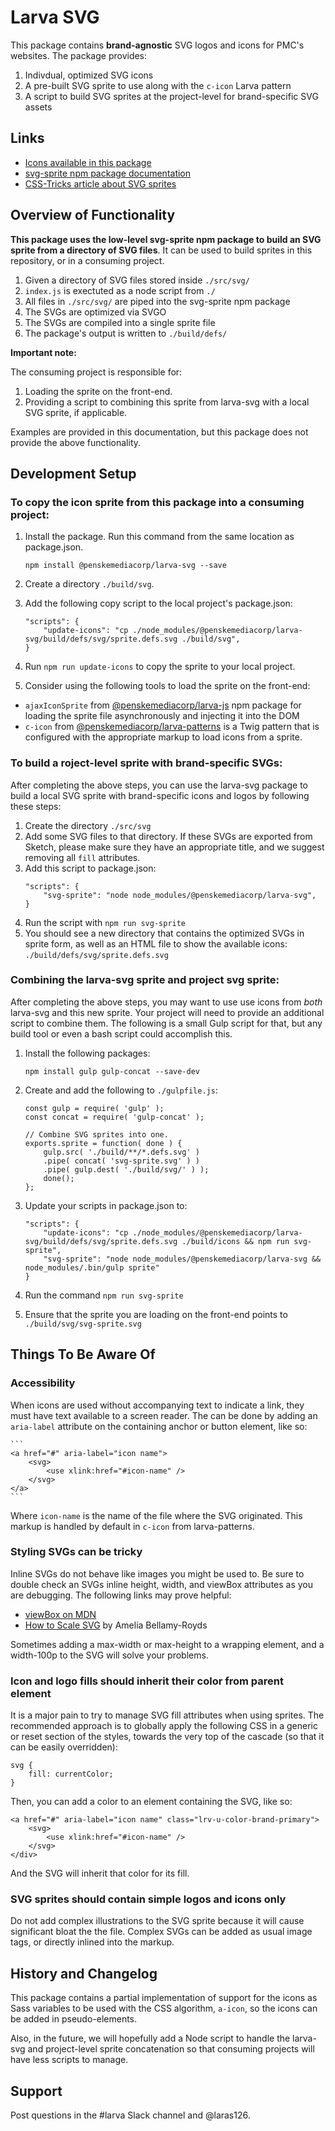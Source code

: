 # Larva SVG

This package contains **brand-agnostic** SVG logos and icons for PMC's websites. The package provides: 

1. Indivdual, optimized SVG icons
1. A pre-built SVG sprite to use along with the `c-icon` Larva pattern
1. A script to build SVG sprites at the project-level for brand-specific SVG assets

## Links

* [Icons available in this package](https://penske-media-corp.github.io/pmc-larva/packages/larva-svg/build/defs/sprite.defs.html)
* [svg-sprite npm package documentation](https://github.com/jkphl/svg-sprite)
* [CSS-Tricks article about SVG sprites](https://css-tricks.com/svg-sprites-use-better-icon-fonts/)

## Overview of Functionality

**This package uses the low-level svg-sprite npm package to build an SVG sprite from a directory of SVG files**. It can be used to build sprites in this repository, or in a consuming project. 

1. Given a directory of SVG files stored inside `./src/svg/`
2. `index.js` is exectuted as a node script from `./`
3. All files in `./src/svg/` are piped into the svg-sprite npm package
4. The SVGs are optimized via SVGO
5. The SVGs are compiled into a single sprite file
6. The package's output is written to `./build/defs/`

**Important note:**

The consuming project is responsible for: 

1. Loading the sprite on the front-end.
2. Providing a script to combining this sprite from larva-svg with a local SVG sprite, if applicable.

Examples are provided in this documentation, but this package does not provide the above functionality.

## Development Setup

### To copy the icon sprite from this package into a consuming project:

1. Install the package. Run this command from the same location as package.json.
	```language:bash
	npm install @penskemediacorp/larva-svg --save
	```

2. Create a directory `./build/svg`.

3. Add the following copy script to the local project's package.json:

	```language:json
	"scripts": {
		"update-icons": "cp ./node_modules/@penskemediacorp/larva-svg/build/defs/svg/sprite.defs.svg ./build/svg",
	}
	```

4. Run `npm run update-icons` to copy the sprite to your local project.

5. Consider using the following tools to load the sprite on the front-end: 
- `ajaxIconSprite` from [@penskemediacorp/larva-js](https://www.npmjs.com/package/@penskemediacorp/larva-js) npm package for loading the sprite file asynchronously and injecting it into the DOM
- `c-icon` from [@penskemediacorp/larva-patterns](https://www.npmjs.com/package/@penskemediacorp/larva-patterns) is a Twig pattern that is configured with the appropriate markup to load icons from a sprite.

### To build a roject-level sprite with brand-specific SVGs:

After completing the above steps, you can use the larva-svg package to build a local SVG sprite with brand-specific icons and logos by following these steps:

1. Create the directory `./src/svg`
2. Add some SVG files to that directory. If these SVGs are exported from Sketch, please make sure they have an appropriate title, and we suggest removing all `fill` attributes.
1. Add this script to package.json:
	```language:json
	"scripts": {
		"svg-sprite": "node node_modules/@penskemediacorp/larva-svg",
	}
	```
3. Run the script with `npm run svg-sprite`
4. You should see a new directory that contains the optimized SVGs in sprite form, as well as an HTML file to show the available icons: `./build/defs/svg/sprite.defs.svg`

### Combining the larva-svg sprite and project svg sprite:

After completing the above steps, you may want to use use icons from _both_ larva-svg and this new sprite. Your project will need to provide an additional script to combine them. The following is a small Gulp script for that, but any build tool or even a bash script could accomplish this. 

1. Install the following packages:
	```
	npm install gulp gulp-concat --save-dev
	```

2. Create and add the following to `./gulpfile.js`:
	```language:javascript
	const gulp = require( 'gulp' );
	const concat = require( 'gulp-concat' );
	
	// Combine SVG sprites into one.
	exports.sprite = function( done ) {
		gulp.src( './build/**/*.defs.svg' )
		.pipe( concat( 'svg-sprite.svg' ) )
		.pipe( gulp.dest( './build/svg/' ) );
		done();
	};
	```

3. Update your scripts in package.json to:
	```
	"scripts": {
		"update-icons": "cp ./node_modules/@penskemediacorp/larva-svg/build/defs/svg/sprite.defs.svg ./build/icons && npm run svg-sprite",
		"svg-sprite": "node node_modules/@penskemediacorp/larva-svg && node_modules/.bin/gulp sprite"
	}
	```

4. Run the command `npm run svg-sprite`

5. Ensure that the sprite you are loading on the front-end points to `./build/svg/svg-sprite.svg`

## Things To Be Aware Of 

### Accessibility

When icons are used without accompanying text to indicate a link, they must have text available to a screen reader. The can be done by adding an `aria-label` attribute on the containing anchor or button element, like so:

	```
	<a href="#" aria-label="icon name">
		<svg>
			<use xlink:href="#icon-name" />
		</svg>
	</a>
	```

Where `icon-name` is the name of the file where the SVG originated. This markup is handled by default in `c-icon` from larva-patterns.

### Styling SVGs can be tricky

Inline SVGs do not behave like images you might be used to. Be sure to double check an SVGs inline height, width, and viewBox attributes as you are debugging. The following links may prove helpful:

* [viewBox on MDN](https://developer.mozilla.org/en-US/docs/Web/SVG/Attribute/viewBox)
* [How to Scale SVG](https://css-tricks.com/scale-svg/) by Amelia Bellamy-Royds

Sometimes adding a max-width or max-height to a wrapping element, and a width-100p to the SVG will solve your problems.

### Icon and logo fills should inherit their color from parent element

It is a major pain to try to manage SVG fill attributes when using sprites. The recommended approach is to globally apply the following CSS in a generic or reset section of the styles, towards the very top of the cascade (so that it can be easily overridden):

```
svg {
	fill: currentColor;
}
```

Then, you can add a color to an element containing the SVG, like so:

```
<a href="#" aria-label="icon name" class="lrv-u-color-brand-primary">
	<svg>
		<use xlink:href="#icon-name" />
	</svg>
</div>
```

And the SVG will inherit that color for its fill.

### SVG sprites should contain simple logos and icons only

Do not add complex illustrations to the SVG sprite because it will cause significant bloat the the file. Complex SVGs can be added as usual image tags, or directly inlined into the markup.

## History and Changelog

This package contains a partial implementation of support for the icons as Sass variables to be used with the CSS algorithm, `a-icon`, so the icons can be added in pseudo-elements.

Also, in the future, we will hopefully add a Node script to handle the larva-svg and project-level sprite concatenation so that consuming projects will have less scripts to manage.

## Support

Post questions in the #larva Slack channel and @laras126. 